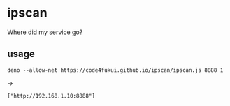 # ipscan

Where did my service go?

## usage

```
deno --allow-net https://code4fukui.github.io/ipscan/ipscan.js 8888 1
```
→
```
["http://192.168.1.10:8888"]
```
